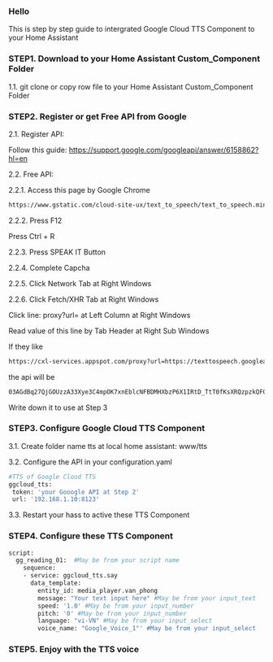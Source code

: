 ### Hello

This is step by step guide to intergrated Google Cloud TTS Component to your Home Assistant

### STEP1. Download to your Home Assistant Custom_Component Folder

1.1. git clone or copy row file to your Home Assistant Custom_Component Folder

### STEP2. Register or get Free API from Google

2.1. Register API:

Follow this guide: https://support.google.com/googleapi/answer/6158862?hl=en

2.2. Free API:

2.2.1.
Access this page by Google Chrome
```sh
https://www.gstatic.com/cloud-site-ux/text_to_speech/text_to_speech.min.html
```

2.2.2.
Press F12

Press Ctrl + R

2.2.3. 
Press SPEAK IT Button

2.2.4.
Complete Capcha

2.2.5.
Click Network Tab at Right Windows

2.2.6.
Click Fetch/XHR Tab at Right Windows

Click line: proxy?url= at Left Column at Right Windows

Read value of this line by Tab Header at Right Sub Windows

If they like 
```sh
https://cxl-services.appspot.com/proxy?url=https://texttospeech.googleapis.com/v1beta1/text:synthesize&token=03AGdBq27QjGOUzzA33Xye3C4mpOK7xnEblcNFBDMHXbzP6X1IRtD_TtT0fKsXRQzpzkQF0JpKxaLRsVcY-NdHWO6XOlV0ZjQCCVMzHsGwk_PHgQVMEiwn-C8YI_BfN3H7kWfw-6HdY0j2TVWD-lPZz5l_hS8sL2hdr3XAP7O0p-Wd7t4r2ggnBtq-e9cYN1laVPBt12oxWHTOhLGn9UlRUQX03O-I7BF2nDlpkLWqhbKO9a9kPfqSfJsa6wOZgy1fQxAvd9fhf3hwwJuQ1KNZaCb6U7pv6FBepyoJtvst8-gyzIJ8QgF8bBUAVmQJ3rB6tWauGK3yRFihaSUdxy8mLdutmCkZ7M6DxNtG-KiVC-08lb2sJM7prZnX7RwSQh8ZLxpfI9cjcNsg5KFEJD22qbIO4aFI3t981R_JPt2j7Q3IHFGCqZEzy6ibdbM0xrRkZtTPX8i7uyAxXZ7dxuWQeu-NanquwMHR7g
```
the api will be
```sh
03AGdBq27QjGOUzzA33Xye3C4mpOK7xnEblcNFBDMHXbzP6X1IRtD_TtT0fKsXRQzpzkQF0JpKxaLRsVcY-NdHWO6XOlV0ZjQCCVMzHsGwk_PHgQVMEiwn-C8YI_BfN3H7kWfw-6HdY0j2TVWD-lPZz5l_hS8sL2hdr3XAP7O0p-Wd7t4r2ggnBtq-e9cYN1laVPBt12oxWHTOhLGn9UlRUQX03O-I7BF2nDlpkLWqhbKO9a9kPfqSfJsa6wOZgy1fQxAvd9fhf3hwwJuQ1KNZaCb6U7pv6FBepyoJtvst8-gyzIJ8QgF8bBUAVmQJ3rB6tWauGK3yRFihaSUdxy8mLdutmCkZ7M6DxNtG-KiVC-08lb2sJM7prZnX7RwSQh8ZLxpfI9cjcNsg5KFEJD22qbIO4aFI3t981R_JPt2j7Q3IHFGCqZEzy6ibdbM0xrRkZtTPX8i7uyAxXZ7dxuWQeu-NanquwMHR7g
```
Write down it to use at Step 3

### STEP3. Configure Google Cloud TTS Component

3.1. Create folder name tts at local home assistant: www/tts

3.2. Configure the API in your configuration.yaml

```sh
#TTS of Google Cloud TTS
ggcloud_tts:
 token: 'your Gooogle API at Step 2' 
 url: '192.168.1.10:8123'

```
3.3. Restart your hass to active these TTS Component

### STEP4. Configure these TTS Component
```sh
script:
  gg_reading_01:  #May be from your script name
    sequence:  
    - service: ggcloud_tts.say
      data_template:
        entity_id: media_player.van_phong
        message: "Your text input here" #May be from your input_text
        speed: '1.0' #May be from your input_number
        pitch: '0' #May be from your input_number
        language: "vi-VN" #May be from your input_select
        voice_name: "Google_Voice_1"' #May be from your input_select
```
### STEP5.  Enjoy with the TTS voice
